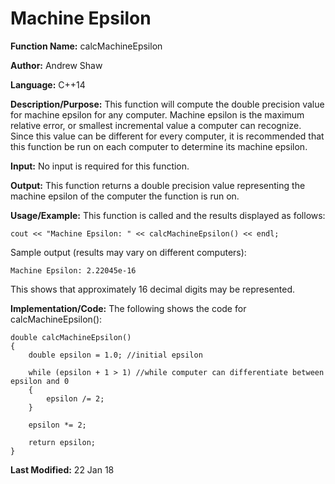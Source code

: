 # Machine Epsilon

**Function Name:** calcMachineEpsilon

**Author:** Andrew Shaw

**Language:** C++14

**Description/Purpose:** This function will compute the double precision value for machine epsilon for any computer. Machine epsilon is the maximum relative error, or smallest incremental value a computer can recognize. Since this value can be different for every computer, it is recommended that this function be run on each computer to determine its machine epsilon.

**Input:** No input is required for this function.

**Output:** This function returns a double precision value representing the machine epsilon of the computer the function is run on.

**Usage/Example:** This function is called and the results displayed as follows:
~~~~
cout << "Machine Epsilon: " << calcMachineEpsilon() << endl;
~~~~
Sample output (results may vary on different computers):
~~~~
Machine Epsilon: 2.22045e-16
~~~~
This shows that approximately 16 decimal digits may be represented.

**Implementation/Code:** The following shows the code for calcMachineEpsilon():
~~~~
double calcMachineEpsilon()
{
	double epsilon = 1.0; //initial epsilon

	while (epsilon + 1 > 1) //while computer can differentiate between epsilon and 0
	{
		epsilon /= 2;
	}

	epsilon *= 2;

	return epsilon;
}
~~~~

**Last Modified:** 22 Jan 18
